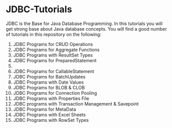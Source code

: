 # JDBC-Tutorials


JDBC is the Base for Java Database Programming. In this tutorials you will get strong base about Java database concepts. You will find a good number of tutorials in this repository on the following:

1. JDBC Programs for CRUD Operations
2. JDBC Programs for Aggregate Functions
3. JDBC Programs with ResultSet Types
4. JDBC Programs for PreparedStatement
5. 
4. JDBC Programs for CallableStatement
5. JDBC Programs for BatchUpdates
6. JDBC Programs with Date Values
7. JDBC Programs for BLOB & CLOB
8. JDBC Programs for Connection Pooling
9. JDBC Programs with Properties File
10. JDBC programs with Transaction Management & Savepoint
11. JDBC Programs for MetaData
12. JDBC Programs with Excel Sheets
14. JDBC Programs with RowSet Types

